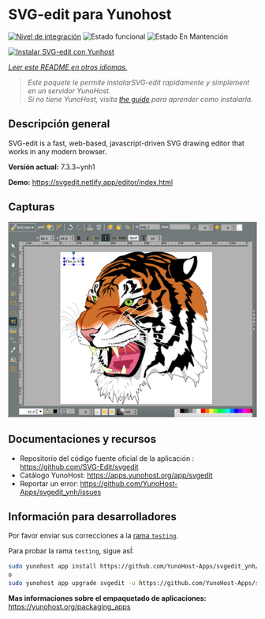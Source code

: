 <!--
Este archivo README esta generado automaticamente<https://github.com/YunoHost/apps/tree/master/tools/readme_generator>
No se debe editar a mano.
-->

# SVG-edit para Yunohost

[![Nivel de integración](https://dash.yunohost.org/integration/svgedit.svg)](https://ci-apps.yunohost.org/ci/apps/svgedit/) ![Estado funcional](https://ci-apps.yunohost.org/ci/badges/svgedit.status.svg) ![Estado En Mantención](https://ci-apps.yunohost.org/ci/badges/svgedit.maintain.svg)

[![Instalar SVG-edit con Yunhost](https://install-app.yunohost.org/install-with-yunohost.svg)](https://install-app.yunohost.org/?app=svgedit)

*[Leer este README en otros idiomas.](./ALL_README.md)*

> *Este paquete le permite instalarSVG-edit rapidamente y simplement en un servidor YunoHost.*  
> *Si no tiene YunoHost, visita [the guide](https://yunohost.org/install) para aprender como instalarla.*

## Descripción general

SVG-edit is a fast, web-based, javascript-driven SVG drawing editor that works in any modern browser.


**Versión actual:** 7.3.3~ynh1

**Demo:** <https://svgedit.netlify.app/editor/index.html>

## Capturas

![Captura de SVG-edit](./doc/screenshots/screenshot.png)

## Documentaciones y recursos

- Repositorio del código fuente oficial de la aplicación : <https://github.com/SVG-Edit/svgedit>
- Catálogo YunoHost: <https://apps.yunohost.org/app/svgedit>
- Reportar un error: <https://github.com/YunoHost-Apps/svgedit_ynh/issues>

## Información para desarrolladores

Por favor enviar sus correcciones a la [rama `testing`](https://github.com/YunoHost-Apps/svgedit_ynh/tree/testing).

Para probar la rama `testing`, sigue asÍ:

```bash
sudo yunohost app install https://github.com/YunoHost-Apps/svgedit_ynh/tree/testing --debug
o
sudo yunohost app upgrade svgedit -u https://github.com/YunoHost-Apps/svgedit_ynh/tree/testing --debug
```

**Mas informaciones sobre el empaquetado de aplicaciones:** <https://yunohost.org/packaging_apps>

